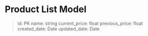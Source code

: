 # Product List Model

> id: PK
> name: string
> current_price: float
> previous_price: float
> created_date: Date
> updated_date: Date
